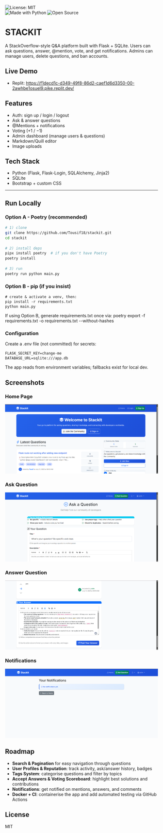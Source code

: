 ![License: MIT](https://img.shields.io/badge/License-MIT-yellow.svg)  
![Made with Python](https://img.shields.io/badge/Made%20with-Python-blue)
![Open Source](https://img.shields.io/badge/Open%20Source-Yes-brightgreen)

# STACKIT

A StackOverflow-style Q&A platform built with Flask + SQLite. Users can ask questions, answer, @mention, vote, and get notifications. Admins can manage users, delete questions, and ban accounts.

## Live Demo
- Replit: https://f1decd1c-d349-49f8-86d2-caef1d6d3350-00-2awhbe1osuel9.pike.replit.dev/

## Features
- Auth: sign up / login / logout
- Ask & answer questions
- @Mentions + notifications
- Voting (+1 / −1)
- Admin dashboard (manage users & questions)
- Markdown/Quill editor
- Image uploads

## Tech Stack
- Python (Flask, Flask-Login, SQLAlchemy, Jinja2)
- SQLite
- Bootstrap + custom CSS

---

## Run Locally

### Option A - Poetry (recommended)
```bash
# 1) clone
git clone https://github.com/Tousif18/stackit.git
cd stackit

# 2) install deps
pipx install poetry  # if you don't have Poetry
poetry install

# 3) run
poetry run python main.py
```
### Option B - pip (if you insist)
```
# create & activate a venv, then:
pip install -r requirements.txt
python main.py
```
If using Option B, generate requirements.txt once via:
poetry export -f requirements.txt -o requirements.txt --without-hashes

### Configuration
Create a .env file (not committed) for secrets:
```
FLASK_SECRET_KEY=change-me
DATABASE_URL=sqlite:///app.db
```
The app reads from environment variables; fallbacks exist for local dev.

## Screenshots

### Home Page
![Home Page](./assets/screenshot1.png)

### Ask Question
![Ask Question](./assets/screenshot2.png)

### Answer Question
![Answer Question](./assets/screenshot3.png)

### Notifications
![Notifications](./assets/screenshot4.png)


## Roadmap

- **Search & Pagination** for easy navigation through questions
- **User Profiles & Reputation**: track activity, ask/answer history, badges
- **Tags System**: categorise questions and filter by topics
- **Accept Answers & Voting Scoreboard**: highlight best solutions and contributions
- **Notifications**: get notified on mentions, answers, and comments
- **Docker + CI**: containerise the app and add automated testing via GitHub Actions

## License

MIT
